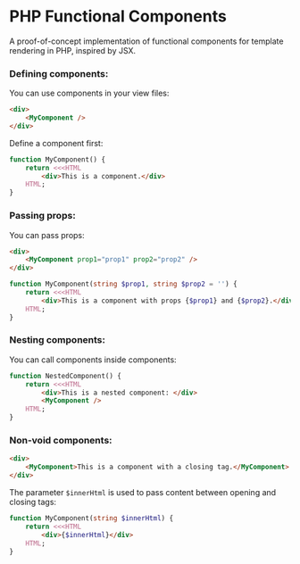 # PHP Functional Components

A proof-of-concept implementation of functional components for template rendering in PHP, inspired by JSX.

### Defining components:

You can use components in your view files:
```html
<div>
    <MyComponent />
</div>
```

Define a component first:
```php
function MyComponent() {
    return <<<HTML
        <div>This is a component.</div>
    HTML;
}
```

### Passing props:

You can pass props:
```html
<div>
    <MyComponent prop1="prop1" prop2="prop2" />
</div>
```

```php
function MyComponent(string $prop1, string $prop2 = '') {
    return <<<HTML
        <div>This is a component with props {$prop1} and {$prop2}.</div>
    HTML;
}
```

### Nesting components:

You can call components inside components:
```php
function NestedComponent() {
    return <<<HTML
        <div>This is a nested component: </div>
        <MyComponent />
    HTML;
}
```

### Non-void components:

```html
<div>
    <MyComponent>This is a component with a closing tag.</MyComponent>
</div>
```

The parameter `$innerHtml` is used to pass content between opening and closing tags:
```php
function MyComponent(string $innerHtml) {
    return <<<HTML
        <div>{$innerHtml}</div>
    HTML;
}
```